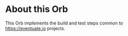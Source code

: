 # About this Orb

This Orb implements the build and test steps common to https://eventuate.io projects.
